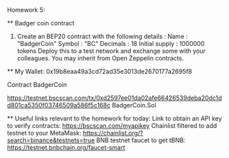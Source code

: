 Homework 5:

** Badger coin contract
1. Create an BEP20 contract with the following details :
Name : "BadgerCoin"
Symbol : "BC"
Decimals : 18
Initial supply : 1000000 tokens
Deploy this to a test network and exchange some with your colleagues.
You may inherit from Open Zeppelin contracts.

** My Wallet:
0x19b8eaa49a3cd72ad35e3013de2670177a2695f8

Contract BadgerCoin

https://testnet.bscscan.com/tx/0xd2597ee01da02afe66426539deba20dc1dd801ca5350f03746509a586f5c168c
BadgerCoin.Sol

** 
Useful links relevant to the homework for today:
Link to obtain an API key to verify contracts: https://bscscan.com/myapikey
Chainlist filtered to add testnet to your MetaMask: https://chainlist.org/?search=binance&testnets=true
BNB testnet faucet to get tBNB: https://testnet.bnbchain.org/faucet-smart
